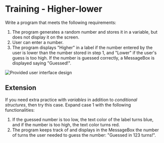 # Training - Higher-lower

Write a program that meets the following requirements:
1. The program generates a random number and stores it in a variable, but does not display it on the screen.
2. User can enter a number.
3. The program displays "Higher" in a label if the number entered by the user is lower than the number stored in step 1, and "Lower" if the user's guess is too high. If the number is guessed correctly, a MessageBox is displayed saying "Guessed!".

![Provided user interface design](figures/Hoger-lager-ui.png)

## Extension
If you need extra practice with _variables_ in addition to _conditional structures_, then try this case. Expand case 1 with the following functionalities:
1. If the guessed number is too low, the text color of the label turns blue, and if the number is too high, the text color turns red.
2. The program keeps track of and displays in the MessageBox the number of turns the user needed to guess the number: "Guessed in 123 turns!".